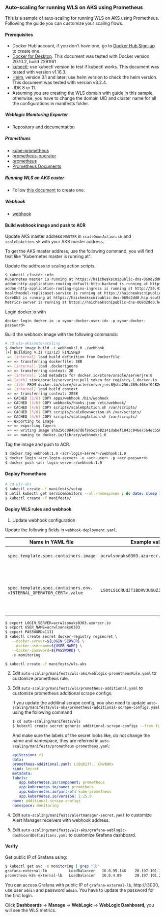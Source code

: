 ### Auto-scaling for running WLS on AKS using Prometheus
This is a sample of auto-scaling for running WLS on AKS using Prometheus. 
Following the guide you can customize your scaling flows.

#### Prerequisites

- Docker Hub account, if you don't have one, go to [Docker Hub Sign-up](https://hub.docker.com/) to create one.
- [Docker for Desktop](https://www.docker.com/products/docker-desktop). This document was tested with Docker version 20.10.2, build 2291f61
- [kubectl](https://kubernetes-io-vnext-staging.netlify.com/docs/tasks/tools/install-kubectl/); use kubectl version to test if kubectl works. This document was tested with version v1.16.3.
- [Helm](https://helm.sh/docs/intro/install/), version 3.1 and later; use helm version to check the helm version. This document was tested with version v3.2.4.
- JDK 8 or 11.
- Assuming you are creating the WLS domain with guide in this sample, otherwise, you have to change the domain UID and cluster name for all the configurations in manifests folder.

##### Weblogic Monitoring Exporter

- [Repository and documentation](https://github.com/oracle/weblogic-monitoring-exporter)

##### Promethues

- [kube-prometheus](https://github.com/prometheus-operator/kube-prometheus)
- [prometheus-operator](https://github.com/prometheus-operator/prometheus-operator)
- [prometheus](https://github.com/prometheus/prometheus)
- [Prometheus Documents](https://prometheus.io/)

##### Running WLS on AKS custer

- Follow [this document](wls-aks/README.md) to create one.

##### Webhook

- [webhook](https://github.com/adnanh/webhook/)

#### Build webhook image and push to ACR

Update AKS master address `MASTER` in `scaleDownAction.sh` and `scaleUpAction.sh` with your AKS master address.

To get the AKS master address, use the following command, you will find text like "Kubernetes master is running at". 

Update the address to scaling action scripts. 

```bash
$ kubectl cluster-info
Kubernetes master is running at https://haicheakscnipublic-dns-069d2dd0.hcp.southeastasia.azmk8s.io:443
addon-http-application-routing-default-http-backend is running at https://haicheakscnipublic-dns-069d2dd0.hcp.southeastasia.azmk8s.io:443/api/v1/namespaces/kube-system/services/addon-http-application-routing-default-http-backend/proxy
addon-http-application-routing-nginx-ingress is running at http://20.43.183.246:80 http://20.43.183.246:443
healthmodel-replicaset-service is running at https://haicheakscnipublic-dns-069d2dd0.hcp.southeastasia.azmk8s.io:443/api/v1/namespaces/kube-system/services/healthmodel-replicaset-service/proxy
CoreDNS is running at https://haicheakscnipublic-dns-069d2dd0.hcp.southeastasia.azmk8s.io:443/api/v1/namespaces/kube-system/services/kube-dns:dns/proxy
Metrics-server is running at https://haicheakscnipublic-dns-069d2dd0.hcp.southeastasia.azmk8s.io:443/api/v1/namespaces/kube-system/services/https:metrics-server:/proxy
```

Login docker.io with 

`docker login docker.io -u <your-docker-user-id> -p <your-docker-password>`

Build the webhook image with the following commands:

```bash
# cd wls-aks/auto-scaling
$ docker image build -t webhook:1.0 ./wehhook
[+] Building 4.3s (12/12) FINISHED                                                                                                                     
 => [internal] load build definition from Dockerfile                                                                                              0.1s
 => => transferring dockerfile: 38B                                                                                                               0.0s
 => [internal] load .dockerignore                                                                                                                 0.0s
 => => transferring context: 2B                                                                                                                   0.0s
 => [internal] load metadata for docker.io/store/oracle/serverjre:8                                                                               4.0s
 => [auth] store/oracle/serverjre:pull token for registry-1.docker.io                                                                             0.0s
 => [1/6] FROM docker.io/store/oracle/serverjre:8@sha256:309c408ef0482e119ee838923a2caf016d12732c47a3bc291e81d020bbf5846b                         0.0s
 => [internal] load build context                                                                                                                 0.1s
 => => transferring context: 288B                                                                                                                 0.1s
 => CACHED [2/6] COPY apps/webhook /bin/webhook                                                                                                   0.0s
 => CACHED [3/6] COPY webhooks/hooks.json /etc/webhook/                                                                                           0.0s
 => CACHED [4/6] COPY scripts/scaleUpAction.sh /var/scripts/                                                                                      0.0s
 => CACHED [5/6] COPY scripts/scaleDownAction.sh /var/scripts/                                                                                    0.0s
 => CACHED [6/6] COPY scripts/scalingAction.sh /var/scripts/                                                                                      0.0s
 => exporting to image                                                                                                                            0.0s
 => => exporting layers                                                                                                                           0.0s
 => => writing image sha256:0846a7d6f9a5c5e82141dabef1843c946e7564ec558797e5593523082321caca                                                      0.0s
 => => naming to docker.io/library/webhook:1.0  
```

Tag the image and push to ACR.

```bash
$ docker tag webhook:1.0 <acr-login-server>/webhook:1.0
$ docker login <acr-login-server> -u <acr-user> -p <acr-password>
$ docker push <acr-login-server>/webhook:1.0
```

#### Deploy Promethues

```bash
# cd wls-aks
$ kubectl create -f manifests/setup
$ until kubectl get servicemonitors --all-namespaces ; do date; sleep 1; echo ""; done
$ kubectl create -f manifests/
```

#### Deploy WLS rules and webhook

1. Update webhook configuration

Update the following fields in `webhook-deployment.yaml`. 

| Name in YAML file | Example value | Notes |
|-------------------|---------------|-------|
| `spec.template.spec.containers.image` | `acrwlsonaks0303.azurecr.io/webhook:1.6` | Must be the same with `<acr-login-server>/webhook:1.0` |
| `spec.template.spec.containers.env.<INTERNAL_OPERATOR_CERT>.value` | `LS0tLS1CRUdJTiBDRVJUSUZJQ0FURS0tL` | Must be the same value of `internalOperatorCert` from output of `kubectl describe configmap weblogic-operator-cm -n sample-weblogic-operator-ns` |

```bash
$ export LOGIN_SERVER=acrwlsonaks0303.azurecr.io
$ export USER_NAME=acrwlsonaks0303
$ export PASSWORD=1111
$ kubectl create secret docker-registry regsecret \
   --docker-server=${LOGIN_SERVER} \
   --docker-username=${USER_NAME} \
   --docker-password=${PASSWORD} \
   -n monitoring

$ kubectl create -f manifests/wls-aks
```
2. Edit `auto-scaling/manifests/wls-aks/weblogic-prometheusRule.yaml` to customize prometheus rule.

3. Edit `auto-scaling/manifests/wls/prometheus-additional.yaml` to customize prometheus additional scrape configs.
    
   If you update the additinal scrape config, you also need to update `auto-scaling/manifests/wls-aks/prometheus-additional-scrape-configs.yaml` using the following command

   ```bash
   $ cd auto-scaling/manifests/wls
   $ kubectl create secret generic additional-scrape-configs --from-file=prometheus-additional.yaml --dry-run=client -oyaml > ../wls-aks/prometheus-additional-scrape-configs.yaml
   ```

   And make sure the labels of the secret looks like, do not change the name and namespace, they are referred in `auto-scaling/manifests/prometheus-prometheus.yaml`:

   ```yaml
   apiVersion: v1
   data:
   prometheus-additional.yaml: LSBqb2Jf...GNvbWUx
   kind: Secret
   metadata:
   labels:
      app.kubernetes.io/component: prometheus
      app.kubernetes.io/name: prometheus
      app.kubernetes.io/part-of: kube-prometheus
      app.kubernetes.io/version: 2.25.0
   name: additional-scrape-configs
   namespace: monitoring
   ```
4. Edit `auto-scaling/manifests/alertmanager-secret.yaml` to customize Alert Manager receivers with webhook address.

5. Edit `auto-scaling/manifests/wls-aks/grafana-weblogic-dashboardDefinitions.yaml` to customize Grafana dashboard.

#### Verify 

Get public IP of Grafana using:

```bash
$ kubectl get svc -n monitoring | grep "lb"
grafana-external-lb          LoadBalancer   10.0.95.146    20.197.101.160   3000:32280/TCP               115m
prometheus-k8s-external-lb   LoadBalancer   10.0.4.89      20.197.101.235   9090:31360/TCP               115m
```

You can access Grafana with public IP of `grafana-external-lb`, http://<grafana-public-ip>:3000, use user `admin` and password `admin`. You have to update the password for the first login.

Click **Dashboards** -> **Manage** -> **WebLogic** -> **WebLogic Dashboard**, you will see the WLS metrics.





